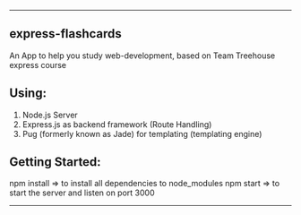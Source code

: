 _________________________________________________________________________________
express-flashcards
------------------
An App to help you study web-development, based on Team Treehouse express course

Using:
------
1. Node.js Server
2. Express.js as backend framework (Route Handling)
3. Pug (formerly known as Jade) for templating (templating engine)

Getting Started:
---------------
npm install => to install all dependencies to node_modules 
npm start => to start the server and listen on port 3000
___________________________________________________________________________________
